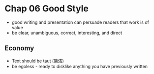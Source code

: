 # Chap 06 Good Style

- good writing and presentation can persuade readers that work is of value
- be clear, unambiguous, correct, interesting, and direct

## Economy

- Text should be taut (简洁)
- be egoless - ready to disklike anything you have previously written

